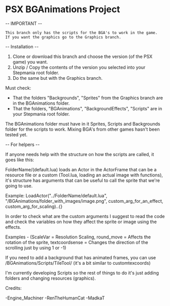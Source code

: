 # PSX BGAnimations Project

-- IMPORTANT --

	This branch only has the scripts for the BGA's to work in the game. 
	If you want the graphics go to the Graphics branch.

-- Installation --

  1. Clone or download this branch and choose the version (of the PSX game) you want.
  2. Unzip / Copy the contents of the version you selected into your Stepmania root folder.
  3. Do the same but with the Graphics branch.
  
  Must check:
  
  * That the folders "Backgrounds", "Sprites" from the Graphics branch are in the BGAnimations folder.
  * That the folders, "BGAnimations", "BackgroundEffects", "Scripts" are in your Stepmania root folder.

  The BGAnimations folder must have in it Sprites, Scripts and Backgrounds folder for the scripts to work.
  Mixing BGA's from other games hasn't been tested yet.

-- For helpers --

If anyone needs help with the structure on how the scripts are called, it goes like this:

  FolderName/(default.lua) loads an Actor in the ActorFrame that can be a resource file or a custom (Tool.lua, loading an actual image with functions), it's structure has arguments that can be useful to call the sprite that we're going to use.
  
  Example: LoadActor("../FolderName/default.lua", "/BGAnimations/folder_with_images/image.png", custom_arg_for_an_effect, custom_arg_for_scaling)..{}
  
  In order to check what are the custom arguments I suggest to read the code and check the variables on how they affect the sprite or image using the effects. 
  
  Examples - (ScaleVar = Resolution Scaling, round_move = Affects the rotation of the sprite,  textcoordsense = Changes the direction of the scrolling just by using 1 or -1)
  
  If you need to add a background that has animated frames, you can use /BGAnimations/Scripts/TileTool/ (it's a bit similar to customtexcoords)
  
  I'm currently developing Scripts so the rest of things to do it's just adding folders and changing resources (graphics).

Credits:

-Engine_Machiner
-RenTheHumanCat
-MadkaT
